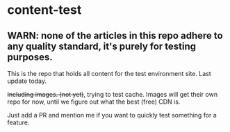 # content-test 

## WARN: none of the articles in this repo adhere to any quality standard, it's purely for testing purposes.
This is the repo that holds all content for the test environment site. Last update today. 

~~Including images. (not yet)~~, trying to test cache. Images will get their own repo for now, until we figure out what the best (free) CDN is. 

Just add a PR and mention me if you want to quickly test something for a feature. 
